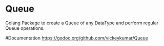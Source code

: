 # Queue
Golang Package to create a Queue of any DataType and perform regular Queue operations.

#Documentation
https://godoc.org/github.com/vickeykumar/Queue
